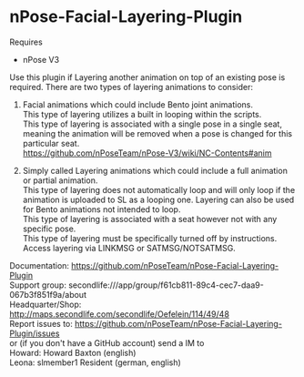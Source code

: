 # nPose-Facial-Layering-Plugin
Requires
* nPose V3

Use this plugin if Layering another animation on top of an existing pose is required. There are two types of layering animations to consider:
1. Facial animations which could include Bento joint animations.  
  This type of layering utilizes a built in looping within the scripts.  
  This type of layering is associated with a single pose in a single seat, meaning the animation will be removed when a pose is changed for this particular seat.  
  https://github.com/nPoseTeam/nPose-V3/wiki/NC-Contents#anim
        
2. Simply called Layering animations which could include a full animation or partial animation.  
  This type of layering does not automatically loop and will only loop if the animation is uploaded to SL as a looping one. Layering can also be used for Bento animations not intended to loop.  
  This type of layering is associated with a seat however not with any specific pose.  
  This type of layering must be specifically turned off by instructions.  
  Access layering via LINKMSG or SATMSG/NOTSATMSG.  

Documentation: https://github.com/nPoseTeam/nPose-Facial-Layering-Plugin  
Support group: secondlife:///app/group/f61cb811-89c4-cec7-daa9-067b3f851f9a/about  
Headquarter/Shop: http://maps.secondlife.com/secondlife/Oefelein/114/49/48  
Report issues to: https://github.com/nPoseTeam/nPose-Facial-Layering-Plugin/issues  
or (if you don't have a GitHub account) send a IM to  
Howard: Howard Baxton (english)  
Leona: slmember1 Resident (german, english)
